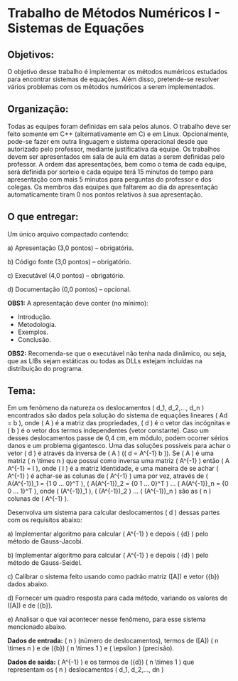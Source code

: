 # Trabalho de Métodos Numéricos I - Sistemas de Equações

## Objetivos:

O objetivo desse trabalho é implementar os métodos numéricos estudados para encontrar sistemas de equações. Além disso, pretende-se resolver vários problemas com os métodos numéricos a serem implementados.

## Organização:

Todas as equipes foram definidas em sala pelos alunos. O trabalho deve ser feito somente em C++ (alternativamente em C) e em Linux. Opcionalmente, pode-se fazer em outra linguagem e sistema operacional desde que autorizado pelo professor, mediante justificativa da equipe. Os trabalhos devem ser apresentados em sala de aula em datas a serem definidas pelo professor. A ordem das apresentações, bem como o tema de cada equipe, será definida por sorteio e cada equipe terá 15 minutos de tempo para apresentação com mais 5 minutos para perguntas do professor e dos colegas. Os membros das equipes que faltarem ao dia da apresentação automaticamente tiram 0 nos pontos relativos à sua apresentação.

## O que entregar:

Um único arquivo compactado contendo:

a) Apresentação (3,0 pontos) – obrigatória.

b) Código fonte (3,0 pontos) – obrigatório.

c) Executável (4,0 pontos) – obrigatório.

d) Documentação (0,0 pontos) – opcional.

**OBS1:** A apresentação deve conter (no mínimo):

- Introdução.
- Metodologia.
- Exemplos.
- Conclusão.

**OBS2:** Recomenda-se que o executável não tenha nada dinâmico, ou seja, que as LIBs sejam estáticas ou todas as DLLs estejam incluídas na distribuição do programa.

## Tema:

Em um fenômeno da natureza os deslocamentos \( d_1, d_2,..., d_n \) encontrados são dados pela solução do sistema de equações lineares \( Ad = b \), onde \( A \) é a matriz das propriedades, \( d \) é o vetor das incógnitas e \( b \) é o vetor dos termos independentes (vetor constante). Caso um desses deslocamentos passe de 0,4 cm, em módulo, podem ocorrer sérios danos e um problema gigantesco. Uma das soluções possíveis para achar o vetor \( d \) é através da inversa de \( A \) (\( d = A^{-1} b \)). Se \( A \) é uma matriz \( n \times n \) que possui como inversa uma matriz \( A^{-1} \) então \( A A^{-1} = I \), onde \( I \) é a matriz Identidade, e uma maneira de se achar \( A^{-1} \) é achar-se as colunas de \( A^{-1} \) uma por vez, através de \( A(A^{-1})_1 = \{1 0 ... 0\}^T \), \( A(A^{-1})_2 = \{0 1 ... 0\}^T \) ... \( A(A^{-1})_n = \{0 0 ... 1\}^T \), onde \( (A^{-1})_1 \), \( (A^{-1})_2 \) ... \( (A^{-1})_n \) são as \( n \) colunas de \( A^{-1} \).

Desenvolva um sistema para calcular deslocamentos \( d \) dessas partes com os requisitos abaixo:

a) Implementar algoritmo para calcular \( A^{-1} \) e depois \( \{d\} \) pelo método de Gauss-Jacobi. 

b) Implementar algoritmo para calcular \( A^{-1} \) e depois \( \{d\} \) pelo método de Gauss-Seidel. 

c) Calibrar o sistema feito usando como padrão matriz \([A]\) e vetor \({b}\) dados abaixo.

d) Fornecer um quadro resposta para cada método, variando os valores de \([A]\) e de \({b}\).

e) Analisar o que vai acontecer nesse fenômeno, para esse sistema mencionado abaixo.

**Dados de entrada:** \( n \) (número de deslocamentos), termos de \([A]\) \( n \times n \) e de \({b}\) \( n \times 1 \) e \( \epsilon \) (precisão).

**Dados de saída:** \( A^{-1} \) e os termos de \({d}\) \( n \times 1 \) que representam os \( n \) deslocamentos \( d_1, d_2,..., dn \)
